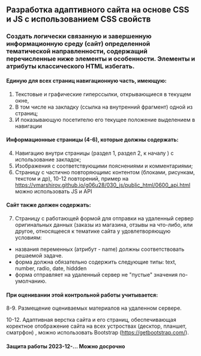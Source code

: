 ## Разработка адаптивного сайта на основе CSS и JS с использованием CSS свойств

### Создать логически связанную и завершенную информационную среду (сайт) определенной тематической направленности, содержащий перечисленные ниже элементы и особенности. Элементы и атрибуты классического HTML избегать.
####	Единую для всех страниц навигационную часть, имеющую:
1.	Текстовые и графические гиперссылки, открывающиеся в текущем окне,
2.	В том числе на закладку (ссылка на внутренний фрагмент) одной из страниц;
3.	И показывающую посетителю его текущее положение выделением в навигации
#### Информационные страницы (4-6), которые должны содержать:
4.	Навигацию внутри страницы (раздел 1, раздел 2, к началу )  с использование закладок;
5.	Изображения с соответствующими пояснениями и комментариями;
6.	Страницу с частично повторяющимс контентом (блоками, рисункам, текстом и др), 10-12 повторений,  пример на https://vmarshirov.github.io/g06u28/030_js/public_html/0600_api.html можно использовать JS и АРI

#### Cайт также должен содержать:
7.	Страницу с работающей формой для отправки на удаленный сервер оригинальных данных (заказы из магазина, отзывы на что-либо, или другое, относящееся к тематике сайта у удовлетворяющую условиям:
  - названия переменных (атрибут - name) должны соответствовать решаемой задаче.
  - форма должна обязательно содержить следующие типы: text, number, radio, date,  hiddden
  - форма отправляет на удаленный сервер не "пустые" значения по-умолчанию.


#### При оценивании этой контрольной работы учитывается:

8-9. Размещение оцениваемых материалов на удаленном сервере.

10-12. Адаптивная верстка сайта и его страниц, обеспечивающая коректное отображение сайта на всех устроствах (десктор, планшет, сматрфон) , можно использовать Bootstrap (https://getbootstrap.com/). 


#### Защита работы 2023-12-... Можно досрочно
<!--
#### Защита с опозданием - минус 2 балла за контрольную
--.
